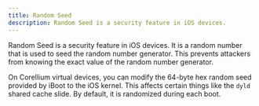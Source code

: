 ```yaml
---
title: Random Seed
description: Random Seed is a security feature in iOS devices.
---
```


Random Seed is a security feature in iOS devices. It is a random number that is used to seed the random number generator. This prevents attackers from knowing the exact value of the random number generator.

On Corellium virtual devices, you can modify the 64-byte hex random seed provided by iBoot to the iOS kernel. This affects certain things like the `dyld` shared cache slide. By default, it is randomized during each boot.
